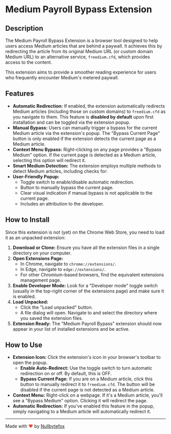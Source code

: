 # Medium Payroll Bypass Extension

## Description

The Medium Payroll Bypass Extension is a browser tool designed to help users access Medium articles that are behind a paywall. It achieves this by redirecting the article from its original Medium URL (or custom domain Medium URL) to an alternative service, `freedium.cfd`, which provides access to the content.

This extension aims to provide a smoother reading experience for users who frequently encounter Medium's metered paywall.

## Features

-   **Automatic Redirection:** If enabled, the extension automatically redirects Medium articles (including those on custom domains) to `freedium.cfd` as you navigate to them. This feature is **disabled by default** upon first installation and can be toggled via the extension popup.
-   **Manual Bypass:** Users can manually trigger a bypass for the current Medium article via the extension's popup. The "Bypass Current Page" button is only enabled if the extension detects the current page as a Medium article.
-   **Context Menu Bypass:** Right-clicking on any page provides a "Bypass Medium" option. If the current page is detected as a Medium article, selecting this option will redirect it.
-   **Smart Medium Detection:** The extension employs multiple methods to detect Medium articles, including checks for:
-   **User-Friendly Popup:**
    -   Toggle switch to enable/disable automatic redirection.
    -   Button to manually bypass the current page.
    -   Clear visual indication if manual bypass is not applicable to the current page.
    -   Includes an attribution to the developer.

## How to Install

Since this extension is not (yet) on the Chrome Web Store, you need to load it as an unpacked extension:

1.  **Download or Clone:** Ensure you have all the extension files in a single directory on your computer.
2.  **Open Extensions Page:**
    *   In Chrome, navigate to `chrome://extensions/`.
    *   In Edge, navigate to `edge://extensions/`.
    *   For other Chromium-based browsers, find the equivalent extensions management page.
3.  **Enable Developer Mode:** Look for a "Developer mode" toggle switch (usually in the top-right corner of the extensions page) and make sure it is enabled.
4.  **Load Unpacked:**
    *   Click the "Load unpacked" button.
    *   A file dialog will open. Navigate to and select the directory where you saved the extension files.
5.  **Extension Ready:** The "Medium Payroll Bypass" extension should now appear in your list of installed extensions and be active.

## How to Use

-   **Extension Icon:** Click the extension's icon in your browser's toolbar to open the popup.
    -   **Enable Auto-Redirect:** Use the toggle switch to turn automatic redirection on or off. By default, this is OFF.
    -   **Bypass Current Page:** If you are on a Medium article, click this button to manually redirect it to `freedium.cfd`. The button will be disabled if the current page is not detected as a Medium article.
-   **Context Menu:** Right-click on a webpage. If it's a Medium article, you'll see a "Bypass Medium" option. Clicking it will redirect the page.
-   **Automatic Redirection:** If you've enabled this feature in the popup, simply navigating to a Medium article will automatically redirect it.

---

Made with <span style="color: #e74c3c;">♥</span> by [Nullbytefox](https://github.com/Nullbytefox)
